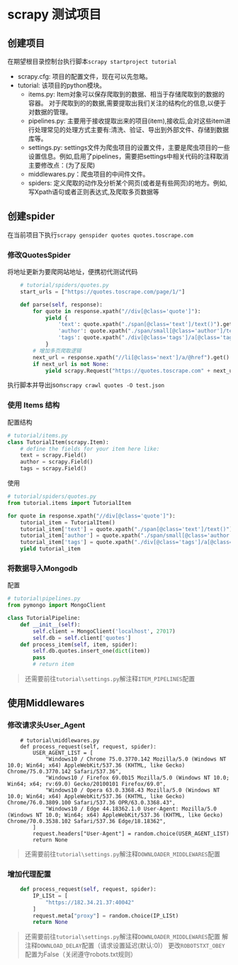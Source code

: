 # scrapy 测试项目

## 创建项目

在期望根目录控制台执行脚本`scrapy startproject tutorial`

- scrapy.cfg: 项目的配置文件，现在可以先忽略。
- tutorial: 该项目的python模块。 
  - items.py: Item对象可以保存爬取到的数据、相当于存储爬取到的数据的容器。 对于爬取到的的数据,需要提取出我们关注的结构化的信息,以便于对数据的管理。
  - pipelines.py: 主要用于接收提取出来的项目(item),接收后,会对这些item进行处理常见的处理方式主要有:清洗、验证、导出到外部文件、存储到数据库等。
  - settings.py: settings文件为爬虫项目的设置文件，主要是爬虫项目的一些设置信息。例如,启用了pipelines，需要把settings中相关代码的注释取消主要修改点：(为了反爬)
  - middlewares.py：爬虫项目的中间件文件。
  - spiders: 定义爬取的动作及分析某个网页(或者是有些网页)的地方。例如,写Xpath语句或者正则表达式,及爬取多页数据等

## 创建spider

在当前项目下执行`scrapy genspider quotes quotes.toscrape.com`

### 修改QuotesSpider

将地址更新为要爬网站地址，便携初代测试代码
```python
    # tutorial/spiders/quotes.py
    start_urls = ["https://quotes.toscrape.com/page/1/"]

    def parse(self, response):
        for quote in response.xpath("//div[@class='quote']"):
            yield {
                'text': quote.xpath("./span[@class='text']/text()").get(),
                'author': quote.xpath("./span/small[@class='author']/text()").get(),
                'tags': quote.xpath("./div[@class='tags']/a[@class='tag']/text()").getall()
            }
        # 增加多页爬取逻辑
        next_url = response.xpath("//li[@class='next']/a/@href").get()
        if next_url is not None:
            yield scrapy.Request("https://quotes.toscrape.com" + next_url)
```
执行脚本并导出json`scrapy crawl quotes -O test.json`

### 使用 Items 结构

配置结构
```py
# tutorial/items.py
class TutorialItem(scrapy.Item):
    # define the fields for your item here like:
    text = scrapy.Field()
    author = scrapy.Field()
    tags = scrapy.Field()
```
使用
```py
# tutorial/spiders/quotes.py
from tutorial.items import TutorialItem

for quote in response.xpath("//div[@class='quote']"):
    tutorial_item = TutorialItem()
    tutorial_item['text'] = quote.xpath("./span[@class='text']/text()").get()
    tutorial_item['author'] = quote.xpath("./span/small[@class='author']/text()").get()
    tutorial_item['tags'] = quote.xpath("./div[@class='tags']/a[@class='tag']/text()").getall()
    yield tutorial_item
```

### 将数据导入Mongodb

配置
```py
# tutorial\pipelines.py
from pymongo import MongoClient

class TutorialPipeline:
    def __init__(self):
        self.client = MongoClient('localhost', 27017)
        self.db = self.client['quotes']
    def process_item(self, item, spider):
        self.db.quotes.insert_one(dict(item))
        pass
        # return item
```

> 还需要前往`tutorial\settings.py`解注释`ITEM_PIPELINES`配置

## 使用Middlewares

### 修改请求头User_Agent

```PY
    # tutorial\middlewares.py
    def process_request(self, request, spider):
        USER_AGENT_LIST = [
            "Windows10 / Chrome 75.0.3770.142 Mozilla/5.0 (Windows NT 10.0; Win64; x64) AppleWebKit/537.36 (KHTML, like Gecko) Chrome/75.0.3770.142 Safari/537.36",
            "Windows10 / Firefox 69.0b15 Mozilla/5.0 (Windows NT 10.0; Win64; x64; rv:69.0) Gecko/20100101 Firefox/69.0",
            "Windows10 / Opera 63.0.3368.43 Mozilla/5.0 (Windows NT 10.0; Win64; x64) AppleWebKit/537.36 (KHTML, like Gecko) Chrome/76.0.3809.100 Safari/537.36 OPR/63.0.3368.43",
            "Windows10 / Edge 44.18362.1.0 User-Agent: Mozilla/5.0 (Windows NT 10.0; Win64; x64) AppleWebKit/537.36 (KHTML, like Gecko) Chrome/70.0.3538.102 Safari/537.36 Edge/18.18362",
        ]
        request.headers["User-Agent"] = random.choice(USER_AGENT_LIST)
        return None
```

> 还需要前往`tutorial\settings.py`解注释`DOWNLOADER_MIDDLEWARES`配置

### 增加代理配置

```py
    def process_request(self, request, spider):
        IP_LISt = [
            "https://182.34.21.37:40042" 
        ]
        request.meta["proxy"] = random.choice(IP_LISt)
        return None
```

> 还需要前往`tutorial\settings.py`解注释`DOWNLOADER_MIDDLEWARES`配置
> 解注释`DOWNLOAD_DELAY`配置（请求设置延迟(默认:0)）
> 更改`ROBOTSTXT_OBEY`配置为False（关闭遵守robots.txt规则）



